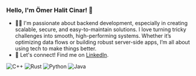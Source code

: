 ### Hello, I'm Ömer Halit Cinar! 👋

- 👨‍💻 I'm passionate about backend development, especially in creating scalable, secure, and easy-to-maintain solutions. I love turning tricky challenges into smooth, high-performing systems. Whether it’s optimizing data flows or building robust server-side apps, I’m all about using tech to make things better.
- 📣 Let's connect! Find me on [LinkedIn](https://www.linkedin.com/in/omerhalitcinar).


![C++](https://img.shields.io/badge/-C++-00599C?style=flat-square&logo=c)
![Rust](https://img.shields.io/badge/-Rust-000000?style=flat-square&logo=rust)
![Python](https://img.shields.io/badge/-Python-3776AB?style=flat-square&logo=python)
![Java](https://img.shields.io/badge/-Java-007396?style=flat-square&logo=java)



<!---
omerhalid/omerhalid's `README.md` displays on the GitHub profile.
Preview the changes to see the magic!
--->
